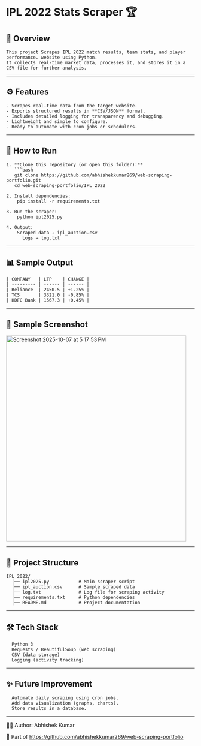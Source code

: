 # IPL 2022 Stats Scraper 🏆

## 📌 Overview
    This project Scrapes IPL 2022 match results, team stats, and player performance. website using Python.  
    It collects real-time market data, processes it, and stores it in a CSV file for further analysis.

---

## ⚙️ Features
    - Scrapes real-time data from the target website.  
    - Exports structured results in **CSV/JSON** format.  
    - Includes detailed logging for transparency and debugging.  
    - Lightweight and simple to configure.  
    - Ready to automate with cron jobs or schedulers.
---

## 🚀 How to Run

    1. **Clone this repository (or open this folder):**
       ```bash
       git clone https://github.com/abhishekkumar269/web-scraping-portfolio.git
       cd web-scraping-portfolio/IPL_2022
    
    2. Install dependencies:
        pip install -r requirements.txt
    
    3. Run the scraper:
        python ipl2025.py
    
    4. Output:
        Scraped data → ipl_auction.csv
          Logs → log.txt

---

## 📊 Sample Output

    | COMPANY   | LTP    | CHANGE |
    | --------- | ------ | ------ |
    | Reliance  | 2450.5 | +1.25% |
    | TCS       | 3321.0 | -0.85% |
    | HDFC Bank | 1567.3 | +0.45% |
    

---
## 📸 Sample Screenshot

<img width="481" height="549" alt="Screenshot 2025-10-07 at 5 17 53 PM" src="https://github.com/user-attachments/assets/3517a52a-d0b1-45a8-9771-4dc9e863f99b" />

---
## 📂 Project Structure
      
    IPL_2022/
      │── ipl2025.py           # Main scraper script
      │── ipl_auction.csv      # Sample scraped data
      │── log.txt              # Log file for scraping activity
      │── requirements.txt     # Python dependencies
      │── README.md            # Project documentation
---

## 🛠️ Tech Stack

      Python 3
      Requests / BeautifulSoup (web scraping)
      CSV (data storage)
      Logging (activity tracking)

---
## ✨ Future Improvement

      Automate daily scraping using cron jobs.
      Add data visualization (graphs, charts).
      Store results in a database.

---
👨‍💻 Author: Abhishek Kumar

  🔗 Part of https://github.com/abhishekkumar269/web-scraping-portfolio
